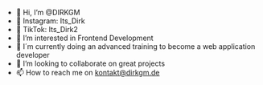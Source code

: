 - 👋 Hi, I’m @DIRKGM
- 👋 Instagram: Its_Dirk
- 👋 TikTok: Its_Dirk2
- 👀 I’m interested in Frontend Development
- 🌱 I´m currently doing an advanced training to become a web application developer
- 💞️ I’m looking to collaborate on great projects
- 📫 How to reach me on kontakt@dirkgm.de

<!---
DIRKGM/DIRKGM is a ✨ special ✨ repository because its `README.md` (this file) appears on your GitHub profile.
You can click the Preview link to take a look at your changes.
--->
